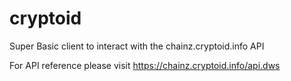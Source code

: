 # cryptoid
Super Basic client to interact with the chainz.cryptoid.info API

For API reference please visit https://chainz.cryptoid.info/api.dws
